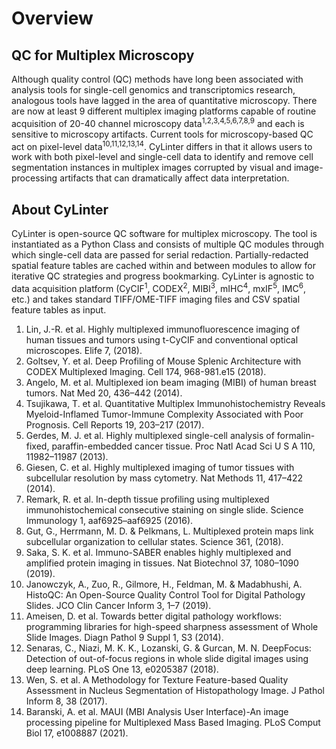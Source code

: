 # Overview

<div class="basic-grid with-dividers mb-6">

<div markdown="1">

## QC for Multiplex Microscopy
Although quality control (QC) methods have long been associated with analysis tools for single-cell genomics and transcriptomics research, analogous tools have lagged in the area of quantitative microscopy. There are now at least 9 different multiplex imaging platforms capable of routine acquisition of 20-40 channel microscopy data<sup>1,2,3,4,5,6,7,8,9</sup> and each is sensitive to microscopy artifacts. Current tools for microscopy-based QC act on pixel-level data<sup>10,11,12,13,14</sup>. CyLinter differs in that it allows users to work with both pixel-level and single-cell data to identify and remove cell segmentation instances in multiplex images corrupted by visual and image-processing artifacts that can dramatically affect data interpretation.

</div>
<div markdown="1">

## About CyLinter
CyLinter is open-source QC software for multiplex microscopy. The tool is instantiated as a Python Class and consists of multiple QC modules through which single-cell data are passed for serial redaction. Partially-redacted spatial feature tables are cached within and between modules to allow for iterative QC strategies and progress bookmarking. CyLinter is agnostic to data acquisition platform (CyCIF<sup>1</sup>, CODEX<sup>2</sup>, MIBI<sup>3</sup>, mIHC<sup>4</sup>, mxIF<sup>5</sup>, IMC<sup>6</sup>, etc.) and takes standard TIFF/OME-TIFF imaging files and CSV spatial feature tables as input.

<div markdown="1">

1. Lin, J.-R. et al. Highly multiplexed immunofluorescence imaging of human tissues and tumors using t-CyCIF and conventional optical microscopes. Elife 7, (2018).
2. Goltsev, Y. et al. Deep Profiling of Mouse Splenic Architecture with CODEX Multiplexed Imaging. Cell 174, 968-981.e15 (2018).
3. Angelo, M. et al. Multiplexed ion beam imaging (MIBI) of human breast tumors. Nat Med 20, 436–442 (2014).
4. Tsujikawa, T. et al. Quantitative Multiplex Immunohistochemistry Reveals Myeloid-Inflamed Tumor-Immune Complexity Associated with Poor Prognosis. Cell Reports 19, 203–217 (2017).
5. Gerdes, M. J. et al. Highly multiplexed single-cell analysis of formalin-fixed, paraffin-embedded cancer tissue. Proc Natl Acad Sci U S A 110, 11982–11987 (2013).
6. Giesen, C. et al. Highly multiplexed imaging of tumor tissues with subcellular resolution by mass cytometry. Nat Methods 11, 417–422 (2014).
7. Remark, R. et al. In-depth tissue profiling using multiplexed immunohistochemical consecutive staining on single slide. Science Immunology 1, aaf6925–aaf6925 (2016).
8. Gut, G., Herrmann, M. D. & Pelkmans, L. Multiplexed protein maps link subcellular organization to cellular states. Science 361, (2018).
9. Saka, S. K. et al. Immuno-SABER enables highly multiplexed and amplified protein imaging in tissues. Nat Biotechnol 37, 1080–1090 (2019).
10.	Janowczyk, A., Zuo, R., Gilmore, H., Feldman, M. & Madabhushi, A. HistoQC: An Open-Source Quality Control Tool for Digital Pathology Slides. JCO Clin Cancer Inform 3, 1–7 (2019).
11.	Ameisen, D. et al. Towards better digital pathology workflows: programming libraries for high-speed sharpness assessment of Whole Slide Images. Diagn Pathol 9 Suppl 1, S3 (2014).
12.	Senaras, C., Niazi, M. K. K., Lozanski, G. & Gurcan, M. N. DeepFocus: Detection of out-of-focus regions in whole slide digital images using deep learning. PLoS One 13, e0205387 (2018).
13.	Wen, S. et al. A Methodology for Texture Feature-based Quality Assessment in Nucleus Segmentation of Histopathology Image. J Pathol Inform 8, 38 (2017).
14.	Baranski, A. et al. MAUI (MBI Analysis User Interface)-An image processing pipeline for Multiplexed Mass Based Imaging. PLoS Comput Biol 17, e1008887 (2021).
